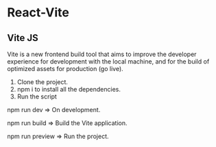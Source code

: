 # React-Vite

## Vite JS
  
Vite is a new frontend build tool that aims to improve the developer experience for development with the local machine, and for the build of optimized assets for production (go live).

1. Clone the project.
2. npm i to install all the dependencies.
3. Run the script

npm run dev      => On development.

npm run build    => Build the Vite application.

npm run preview  => Run the project.
